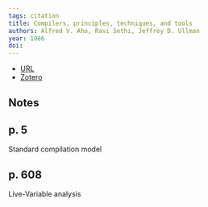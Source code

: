 ```yaml
---
tags: citation
title: Compilers, principles, techniques, and tools
authors: Alfred V. Aho, Ravi Sethi, Jeffrey D. Ullman
year: 1986
doi: 
---
```


- [URL]()
- [Zotero](zotero://select/items/@ahoCompilersPrinciplesTechniques1986)

## Notes

## p. 5

Standard compilation model

## p. 608

Live-Variable analysis